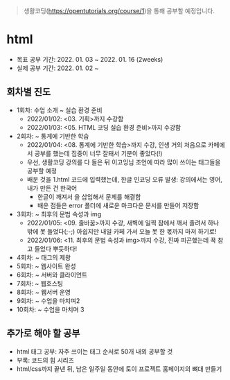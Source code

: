 > 생활코딩(https://opentutorials.org/course/1)을 통해 공부할 예정입니다.

# html

- 목표 공부 기간: 2022. 01. 03 ~ 2022. 01. 16 (2weeks)
- 실제 공부 기간: 2022. 01. 02 ~ 

## 회차별 진도
- 1회차: 수업 소개 ~ 실습 환경 준비
    - 2022/01/02: <03. 기획>까지 수강함
    - 2022/01/03: <05. HTML 코딩 실습 환경 준비>까지 수강함
- 2회차: ~ 통계에 기반한 학습
    - 2022/01/04: <08. 통계에 기반한 학습>까지 수강, 인생 거의 처음으로 카페에서 공부를 했는데 집중이 너무 잘돼서 기분이 좋았다(!)
    - 우선, 생활코딩 강의를 다 들은 뒤 이고잉님 조언에 따라 많이 쓰이는 태그들을 공부할 예정
    - 배운 것을 1.html 코드에 입력했는데, 한글 인코딩 오류 발생: 강의에서는 영어, 내가 만든 건 한국어
        - 한글이 깨져서 <meta charset="utf-8">을 삽입해서 문제를 해결함
        - 배운 점들은 error 폴더에 새로운 마크다운 문서를 만들어 저장함
- 3회차: ~ 최후의 문법 속성과 img
    - 2022/01/05: <09. 줄바꿈>까지 수강, 새벽에 일찍 잠에서 깨서 졸려서 하나 밖에 못 들었다(;-;) 아쉽지만 내일 카페 가서 오늘 못 한 몫까지 마저 하기로!
    - 2022/01/06: <11. 최후의 문법 속성과 img>까지 수강, 진짜 피곤했는데 꾹 참고 들었다 뿌듯하다!
- 4회차: ~ 태그의 제왕
- 5회차: ~ 웹사이트 완성
- 6회차: ~ 서버와 클라이언트
- 7회차: ~ 웹호스팅
- 8회차: ~ 웹서버 운영
- 9회차: ~ 수업을 마치며2
- 10회차: ~ 수업을 마치며 3

## 추가로 해야 할 공부
- html 태그 공부: 자주 쓰이는 태그 순서로 50개 내외 공부할 것
- 부록: 코드의 힘 시리즈
- html/css까지 끝낸 뒤, 남은 일주일 동안에 토이 프로젝트 홈페이지의 뼈대 만들기